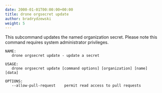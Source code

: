```yaml
---
date: 2000-01-01T00:00:00+00:00
title: drone orgsecret update
author: bradrydzewski
weight: 5
---
```


This subcommand updates the named organization secret. Please note this command requires system administrator privileges.

```
NAME:
   drone orgsecret update - update a secret

USAGE:
   drone orgsecret update [command options] [organization] [name] [data]

OPTIONS:
   --allow-pull-request    permit read access to pull requests
```